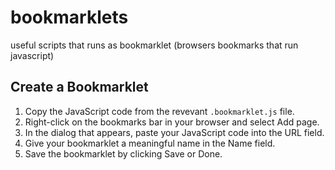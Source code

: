 # bookmarklets
useful scripts that runs as bookmarklet (browsers bookmarks that run javascript) 

## Create a Bookmarklet
1. Copy the JavaScript code from the revevant `.bookmarklet.js` file.
2. Right-click on the bookmarks bar in your browser and select Add page.
3. In the dialog that appears, paste your JavaScript code into the URL field.
4. Give your bookmarklet a meaningful name in the Name field.
5. Save the bookmarklet by clicking Save or Done.

